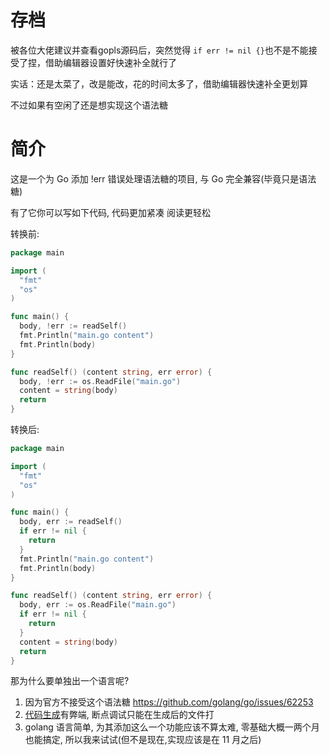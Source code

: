 # 存档

被各位大佬建议并查看gopls源码后，突然觉得 `if err != nil {}`也不是不能接受了捏，借助编辑器设置好快速补全就行了

实话：还是太菜了，改是能改，花的时间太多了，借助编辑器快速补全更划算

不过如果有空闲了还是想实现这个语法糖

# 简介

这是一个为 Go 添加 !err 错误处理语法糖的项目, 与 Go 完全兼容(毕竟只是语法糖)

有了它你可以写如下代码, 代码更加紧凑 阅读更轻松

转换前:

```go
package main

import (
  "fmt"
  "os"
)

func main() {
  body, !err := readSelf()
  fmt.Println("main.go content")
  fmt.Println(body)
}

func readSelf() (content string, err error) {
  body, !err := os.ReadFile("main.go")
  content = string(body)
  return
}

```

转换后:

```go
package main

import (
  "fmt"
  "os"
)

func main() {
  body, err := readSelf()
  if err != nil {
    return
  }
  fmt.Println("main.go content")
  fmt.Println(body)
}

func readSelf() (content string, err error) {
  body, err := os.ReadFile("main.go")
  if err != nil {
    return
  }
  content = string(body)
  return
}

```

那为什么要单独出一个语言呢?

1. 因为官方不接受这个语法糖 https://github.com/golang/go/issues/62253
2. [代码生成](https://github.com/shynome/err4)有弊端, 断点调试只能在生成后的文件打
3. golang 语言简单, 为其添加这么一个功能应该不算太难, 零基础大概一两个月也能搞定, 所以我来试试(但不是现在,实现应该是在 11 月之后)
